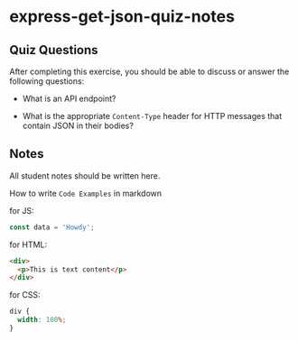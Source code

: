 # express-get-json-quiz-notes

## Quiz Questions

After completing this exercise, you should be able to discuss or answer the following questions:

- What is an API endpoint?

- What is the appropriate `Content-Type` header for HTTP messages that contain JSON in their bodies?

## Notes

All student notes should be written here.

How to write `Code Examples` in markdown

for JS:

```javascript
const data = 'Howdy';
```

for HTML:

```html
<div>
  <p>This is text content</p>
</div>
```

for CSS:

```css
div {
  width: 100%;
}
```
